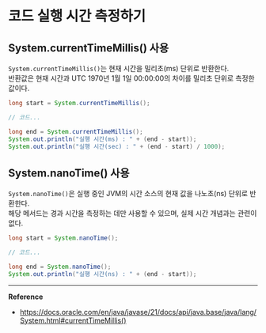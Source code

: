 # 코드 실행 시간 측정하기

## System.currentTimeMillis() 사용
`System.currentTimeMillis()`는 현재 시간을 밀리초(ms) 단위로 반환한다.<br>
반환값은 현재 시간과 UTC 1970년 1월 1일 00:00:00의 차이를 밀리초 단위로 측정한 값이다.

```java
long start = System.currentTimeMillis();

// 코드...

long end = System.currentTimeMillis();
System.out.println("실행 시간(ms) : " + (end - start));
System.out.println("실행 시간(sec) : " + (end - start) / 1000);
```

## System.nanoTime() 사용
`System.nanoTime()`은 실행 중인 JVM의 시간 소스의 현재 값을 나노초(ns) 단위로 반환한다.<br>
해당 메서드는 경과 시간을 측정하는 데만 사용할 수 있으며, 실제 시간 개념과는 관련이 없다.

```java
long start = System.nanoTime();

// 코드...

long end = System.nanoTime();
System.out.println("실행 시간(ns) : " + (end - start));
```

---
**Reference**<br>
- https://docs.oracle.com/en/java/javase/21/docs/api/java.base/java/lang/System.html#currentTimeMillis()
